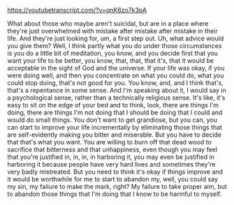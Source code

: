 https://youtubetranscript.com/?v=qnK6zo7k3pA

 What about those who maybe aren't suicidal, but are in a place where they're just overwhelmed with mistake after mistake after mistake in their life. And they're just looking for, um, a first step out. Uh, what advice would you give them? Well, I think partly what you do under those circumstances is you do a little bit of meditation, you know, and you decide first that you want your life to be better, you know, that, that, that it's, that it would be acceptable in the sight of God and the universe. If your life was okay, if you were doing well, and then you concentrate on what you could do, what you could stop doing, that's not good for you. You know, and, and I think that's, that's a repentance in some sense. And I'm speaking about it, I would say in a psychological sense, rather than a technically religious sense. It's like, it's easy to sit on the edge of your bed and to think, look, there are things I'm doing, there are things I'm not doing that I should be doing that I could and would do small things. You don't want to get grandiose, but you can, you can start to improve your life incrementally by eliminating those things that are self-evidently making you bitter and miserable. But you have to decide that that's what you want. You are willing to burn off that dead wood to sacrifice that bitterness and that unhappiness, even though you may feel that you're justified in, in, in, in harboring it, you may even be justified in harboring it because people have very hard lives and sometimes they're very badly mistreated. But you need to think it's okay if things improve and it would be worthwhile for me to start to abandon my, well, you could say my sin, my failure to make the mark, right? My failure to take proper aim, but to abandon those things that I'm doing that I know to be harmful to myself.
